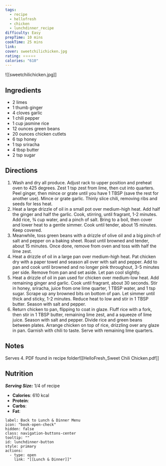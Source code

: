 ```yaml
---
tags:
  - recipe
  - hellofresh
  - chicken
  - lunchdinner_recipe
difficulty: Easy
prepTime: 10 mins
cookTime: 25 mins
link: 
cover: sweetchilichicken.jpg
rating: ⭐️⭐️⭐️⭐️⭐️
calories: "610"
---
```


![[sweetchilichicken.jpg]]

## Ingredients
- 2 limes
- 1 thumb ginger
- 4 cloves garlic
- 1 chili pepper
- 1 cup jasmine rice
- 12 ounces green beans
- 20 ounces chicken cutlets
- 6 tsp honey
- 1 tsp sriracha
- 4 tbsp butter
- 2 tsp sugar


## Directions
1. Wash and dry all produce. Adjust rack to upper position and preheat oven to 425 degrees. Zest 1 tsp zest from lime, then cut into quarters. Peel ginger, then mince or grate until you have 1 TBSP (save the rest for another use). Mince or grate garlic. Thinly slice chili, removing ribs and seeds for less heat.
2. Heat a large drizzle of oil in a small pot over medium-high heat. Add half the ginger and half the garlic. Cook, stirring, until fragrant, 1-2 minutes. Add rice, ¾ cup water, and a pinch of salt. Bring to a boil, then cover and lower heat to a gentle simmer. Cook until tender, about 15 minutes. Keep covered.
3. Meanwhile, toss green beans with a drizzle of olive oil and a big pinch of salt and pepper on a baking sheet. Roast until browned and tender, about 15 minutes. Once done, remove from oven and toss with half the lime zest.
4. Heat a drizzle of oil in a large pan over medium-high heat. Pat chicken dry with a paper towel and season all over with salt and pepper. Add to pan and cook until browned and no longer pink throughout, 3-5 minutes per side. Remove from pan and set aside. Let pan cool slightly.
5. Heat a drizzle of oil in pan used for chicken over medium-low heat. Add remaining ginger and garlic. Cook until fragrant, about 30 seconds. Stir in honey, sriracha, juice from one lime quarter, 1 TBSP water, and 1 tsp sugar. Scrape up any browned bits on bottom of pan. Let simmer until thick and sticky, 1-2 minutes. Reduce heat to low and stir in 1 TBSP butter. Season with salt and pepper.
6. Return chicken to pan, flipping to coat in glaze. Fluff rice with a fork, then stir in 1 TBSP butter, remaining lime zest, and a squeeze of lime juice. Season with salt and pepper. Divide rice and green beans between plates. Arrange chicken on top of rice, drizzling over any glaze in pan. Garnish with chili to taste. Serve with remaining lime quarters.

## Notes
Serves 4.
PDF found in recipe folder![[HelloFresh_Sweet Chili Chicken.pdf]]

## Nutrition
***Serving Size:*** 1/4 of recipe
- **Calories**: 610 kcal
- **Protein**: 
- **Carbs**:
- **Fat**: 


```meta-bind-button
label: Back to Lunch & Dinner Menu
icon: "book-open-check"
hidden: false
class: navigation-buttons-center
tooltip: ""
id: lunchdinner-button
style: primary
actions:
  - type: open
    link: "[[Lunch & Dinner]]"

```
 
